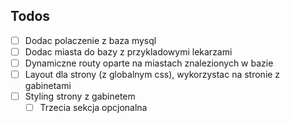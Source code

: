 ## Todos 

- [ ] Dodac polaczenie z baza mysql
- [ ] Dodac miasta do bazy z przykladowymi lekarzami 
- [ ] Dynamiczne routy oparte na miastach znalezionych w bazie
- [ ] Layout dla strony (z globalnym css), wykorzystac na stronie z gabinetami
- [ ] Styling strony z gabinetem
  - [ ] Trzecia sekcja opcjonalna
